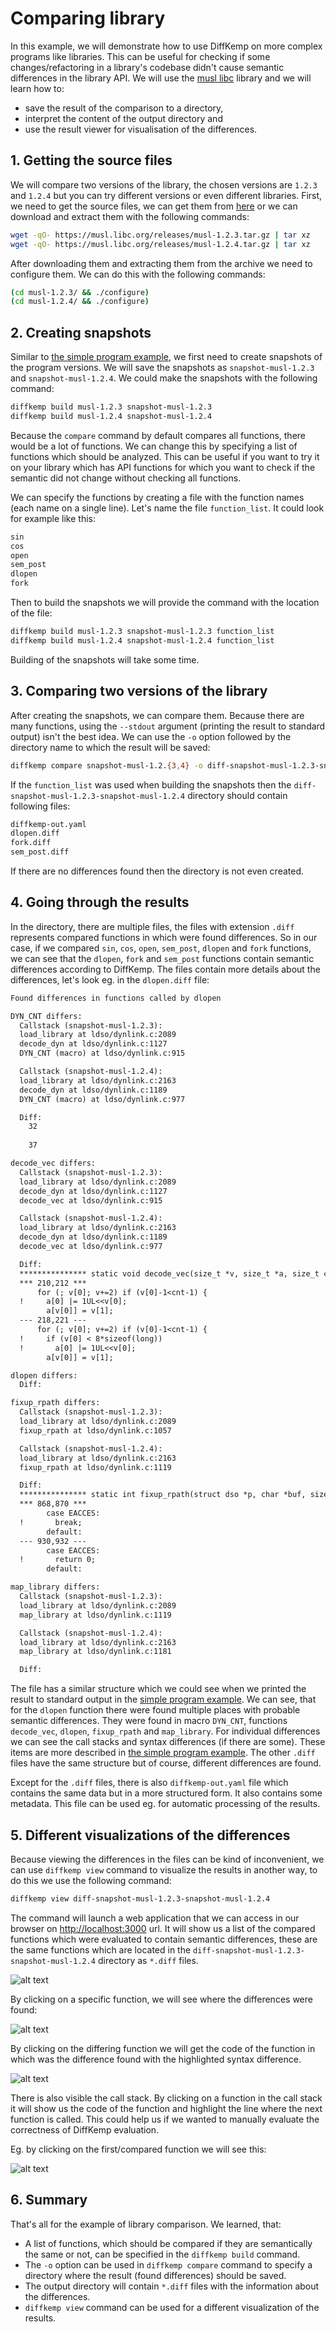 # Comparing library

In this example, we will demonstrate how to use DiffKemp on more complex
programs like libraries. This can be useful for checking if some
changes/refactoring in a library's codebase didn't cause semantic differences
in the library API. We will use the [musl libc](https://musl.libc.org/) library
and we will learn how to:

- save the result of the comparison to a directory,
- interpret the content of the output directory and
- use the result viewer for visualisation of the differences.

## 1. Getting the source files

We will compare two versions of the library, the chosen versions are `1.2.3`
and `1.2.4` but you can try different versions or even different libraries.
First, we need to get the source files, we can get them from
[here](https://musl.libc.org/releases.html) or we can download and extract
them with the following commands:

```sh
wget -qO- https://musl.libc.org/releases/musl-1.2.3.tar.gz | tar xz
wget -qO- https://musl.libc.org/releases/musl-1.2.4.tar.gz | tar xz
```

After downloading them and extracting them from the archive we need to
configure them. We can do this with the following commands:

```sh
(cd musl-1.2.3/ && ./configure)
(cd musl-1.2.4/ && ./configure)
```

## 2. Creating snapshots

Similar to [the simple program example](simple_program.md), we first need to
create snapshots of the program versions. We will save the snapshots as
`snapshot-musl-1.2.3` and `snapshot-musl-1.2.4`. We could make the snapshots
with the following command:

```sh
diffkemp build musl-1.2.3 snapshot-musl-1.2.3
diffkemp build musl-1.2.4 snapshot-musl-1.2.4
```

Because the `compare` command by default compares all functions, there would be
a lot of functions. We can change this by specifying a list of functions
which should be analyzed. This can be useful if you want to try it on your
library which has API functions for which you want to check if the semantic did
not change without checking all functions.

We can specify the functions by creating a file with the function
names (each name on a single line). Let's name the file `function_list`. It
could look for example like this:

```txt
sin
cos
open
sem_post
dlopen
fork
```

Then to build the snapshots we will provide the command with the location of the
file:

```sh
diffkemp build musl-1.2.3 snapshot-musl-1.2.3 function_list
diffkemp build musl-1.2.4 snapshot-musl-1.2.4 function_list
```

Building of the snapshots will take some time.

## 3. Comparing two versions of the library

After creating the snapshots, we can compare them. Because there are many
functions, using the `--stdout` argument (printing the result to standard
output) isn't the best idea. We can use the `-o` option followed by the
directory name to which the result will be saved:

```sh
diffkemp compare snapshot-musl-1.2.{3,4} -o diff-snapshot-musl-1.2.3-snapshot-musl-1.2.4
```

If the `function_list` was used when building the snapshots then the
`diff-snapshot-musl-1.2.3-snapshot-musl-1.2.4` directory should contain
following files:

```txt
diffkemp-out.yaml
dlopen.diff
fork.diff
sem_post.diff
```

If there are no differences found then the directory is not even created.

## 4. Going through the results

In the directory, there are multiple files, the files with extension `.diff`
represents compared functions in which were found differences. So in our case,
if we compared `sin`, `cos`, `open`, `sem_post`, `dlopen` and `fork`
functions, we can see that the `dlopen`, `fork` and `sem_post` functions
contain semantic differences according to DiffKemp. The files contain more
details about the differences, let's look eg. in the `dlopen.diff` file:

```txt
Found differences in functions called by dlopen

DYN_CNT differs:
  Callstack (snapshot-musl-1.2.3):
  load_library at ldso/dynlink.c:2089
  decode_dyn at ldso/dynlink.c:1127
  DYN_CNT (macro) at ldso/dynlink.c:915

  Callstack (snapshot-musl-1.2.4):
  load_library at ldso/dynlink.c:2163
  decode_dyn at ldso/dynlink.c:1189
  DYN_CNT (macro) at ldso/dynlink.c:977

  Diff:
    32
  
    37

decode_vec differs:
  Callstack (snapshot-musl-1.2.3):
  load_library at ldso/dynlink.c:2089
  decode_dyn at ldso/dynlink.c:1127
  decode_vec at ldso/dynlink.c:915

  Callstack (snapshot-musl-1.2.4):
  load_library at ldso/dynlink.c:2163
  decode_dyn at ldso/dynlink.c:1189
  decode_vec at ldso/dynlink.c:977

  Diff:
  *************** static void decode_vec(size_t *v, size_t *a, size_t cnt)
  *** 210,212 ***
      for (; v[0]; v+=2) if (v[0]-1<cnt-1) {
  !     a[0] |= 1UL<<v[0];
        a[v[0]] = v[1];
  --- 218,221 ---
      for (; v[0]; v+=2) if (v[0]-1<cnt-1) {
  !     if (v[0] < 8*sizeof(long))
  !       a[0] |= 1UL<<v[0];
        a[v[0]] = v[1];

dlopen differs:
  Diff:

fixup_rpath differs:
  Callstack (snapshot-musl-1.2.3):
  load_library at ldso/dynlink.c:2089
  fixup_rpath at ldso/dynlink.c:1057

  Callstack (snapshot-musl-1.2.4):
  load_library at ldso/dynlink.c:2163
  fixup_rpath at ldso/dynlink.c:1119

  Diff:
  *************** static int fixup_rpath(struct dso *p, char *buf, size_t buf_size)
  *** 868,870 ***
        case EACCES:
  !       break;
        default:
  --- 930,932 ---
        case EACCES:
  !       return 0;
        default:

map_library differs:
  Callstack (snapshot-musl-1.2.3):
  load_library at ldso/dynlink.c:2089
  map_library at ldso/dynlink.c:1119

  Callstack (snapshot-musl-1.2.4):
  load_library at ldso/dynlink.c:2163
  map_library at ldso/dynlink.c:1181

  Diff:

```

The file has a similar structure which we could see when we printed the result
to standard output in the [simple program example](simple_program.md#comparing-the-program-and-interpreting-the-result).
We can see, that for the `dlopen` function there were found multiple places with
probable semantic differences. They were found in macro `DYN_CNT`, functions
`decode_vec`, `dlopen`, `fixup_rpath` and `map_library`. For individual
differences we can see the call stacks and syntax differences
(if there are some). These items are more described in [the simple program
example](simple_program.md#comparing-the-program-and-interpreting-the-result).
The other `.diff` files have the same structure but of course, different
differences are found.

Except for the `.diff` files, there is also `diffkemp-out.yaml` file which
contains the same data but in a more structured form. It also contains some
metadata. This file can be used eg. for automatic processing of the results.

## 5. Different visualizations of the differences

Because viewing the differences in the files can be kind of inconvenient, we
can use `diffkemp view` command to visualize the results in another way,
to do this we use the following command:

```sh
diffkemp view diff-snapshot-musl-1.2.3-snapshot-musl-1.2.4
```

The command will launch a web application that we can access in our browser
on [http://localhost:3000](http://localhost:3000) url.
It will show us a list of the compared functions which were evaluated
to contain semantic differences, these are the same functions which are located
in the `diff-snapshot-musl-1.2.3-snapshot-musl-1.2.4` directory as `*.diff`
files.

![alt text](../img/viewer_compared_functions.png)

By clicking on a specific function, we will see where the differences were
found:

![alt text](../img/viewer_differing_functions.png)

By clicking on the differing function we will get the code of the function
in which was the difference found with the highlighted syntax difference.

![alt text](../img/viewer_code_of_differing.png)

There is also visible the call stack. By clicking on a function in the call
stack it will show us the code of the function and highlight the line where
the next function is called. This could help us if we wanted to manually
evaluate the correctness of DiffKemp evaluation.

Eg. by clicking on the first/compared function we will see this:

![alt text](../img/viewer_code_of_compared.png)

## 6. Summary

That's all for the example of library comparison. We learned, that:

- A list of functions, which should be compared if they are semantically
  the same or not, can be specified in the `diffkemp build` command.
- The `-o` option can be used in `diffkemp compare` command to specify
  a directory where the result (found differences) should be saved.
- The output directory will contain `*.diff` files with the information about
  the differences.
- `diffkemp view` command can be used for a different visualization of the
  results.
